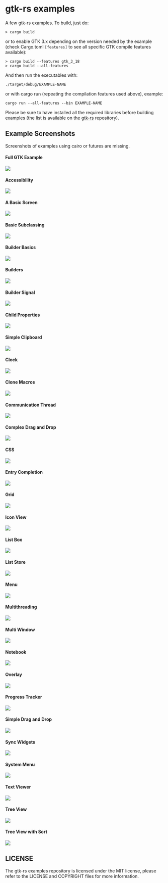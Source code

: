 # gtk-rs examples 

A few gtk-rs examples. To build, just do:

```Shell
> cargo build
```

or to enable GTK 3.x depending on the version needed by the example (check Cargo.toml `[features]` to see all specific GTK compile features available):

```Shell
> cargo build --features gtk_3_18
> cargo build --all-features
```

And then run the executables with:

``` Shell
./target/debug/EXAMPLE-NAME
```

or with cargo run (repeating the compilation features used above), example:

``` Shell
cargo run --all-features --bin EXAMPLE-NAME
```

Please be sure to have installed all the required libraries before building examples (the list is available on the [gtk-rs](https://github.com/gtk-rs/gtk/) repository).

## Example Screenshots

Screenshots of examples using cairo or futures are missing.

#### Full GTK Example
<img src="images/GTKTest.png">

#### Accessibility
<img src="images/Accessibility.png">

#### A Basic Screen
<img src="images/Basic.png">

#### Basic Subclassing
<img src="images/BasicSubclass.png">

#### Builder Basics
<img src="images/BuilderBasics.png">

#### Builders
<img src="images/Builders.png">

#### Builder Signal
<img src="images/BuilderSignal.png">

#### Child Properties
<img src="images/ChildProperties.png">

#### Simple Clipboard
<img src="images/ClipboardSimple.png">

#### Clock
<img src="images/Clock.png">

#### Clone Macros
<img src="images/CloneMacros.png">

#### Communication Thread
<img src="images/CommunicationThread.png">

#### Complex Drag and Drop
<img src="images/ComplexDragDrop.png">

#### CSS
<img src="images/CSS.png">

#### Entry Completion
<img src="images/EntryCompletion.png">

#### Grid
<img src="images/Grid.png">

#### Icon View
<img src="images/Iconview.png">

#### List Box
<img src="images/ListBox.png">

#### List Store
<img src="images/ListStore.png">

#### Menu 
<img src="images/Menu.png">

#### Multithreading
<img src="images/Multithreading.png">

#### Multi Window
<img src="images/MultiWindow.png">

#### Notebook
<img src="images/Notebook.png">

#### Overlay
<img src="images/Overlay.png">

#### Progress Tracker
<img src="images/ProgressTracker.png">

#### Simple Drag and Drop
<img src="images/SimpleDragDrop.png">

#### Sync Widgets
<img src="images/SyncWidget.png">

#### System Menu
<img src="images/SystemMenu.png">

#### Text Viewer
<img src="images/Textviewer.png">

#### Tree View
<img src="images/Treeview.png">

#### Tree View with Sort
<img src="images/TreeviewModelSort.png">

## LICENSE
The gtk-rs examples repository is licensed under the MIT license, please refer to the LICENSE and COPYRIGHT files for more information.
